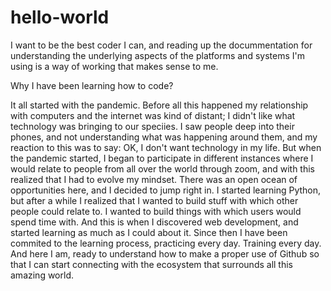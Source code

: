 # hello-world
I want to be the best coder I can, and reading up the docummentation for understanding the underlying aspects of the platforms and systems I'm using is a way of working that makes sense to me. 

Why I have been learning how to code? 

It all started with the pandemic. Before all this happened my relationship with computers and the internet was kind of distant; I didn't like what technology was bringing to our speciies. I saw people deep into their phones, and not understanding what was happening around them, and my reaction to this was to say: OK, I don't want technology in my life. But when the pandemic started, I began to participate in different instances where I would relate to people from all over the world through zoom, and with this realized that I had to evolve my mindset. There was an open ocean of opportunities here, and I decided to jump right in. I started learning Python, but after a while I realized that I wanted to build stuff with which other people could relate to. I wanted to build things with which users would spend time with. And this is when I discovered web development, and started learning as much as I could about it. Since then I have been commited to the learning process, practicing every day. Training every day. And here I am, ready to understand how to make a proper use of Github so that I can start connecting with the ecosystem that surrounds all this amazing world.
